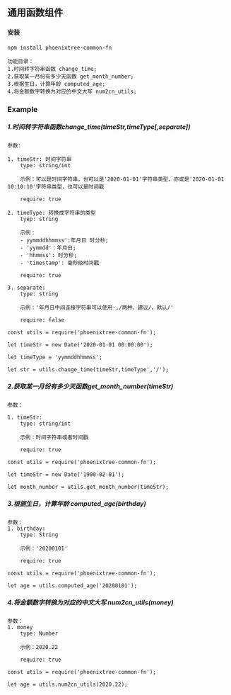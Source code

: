 ## 通用函数组件

#### 安装
```
npm install phoenixtree-common-fn
```

```
功能目录：
1.时间转字符串函数 change_time;
2.获取某一月份有多少天函数 get_month_number;
3.根据生日，计算年龄 computed_age;
4.将金额数字转换为对应的中文大写 num2cn_utils;
```

### Example
##### 1.时间转字符串函数change_time(timeStr,timeType[,separate])
    参数: 

    1. timeStr: 时间字符串  
        type: string/int
        
        示例：可以是时间字符串，也可以是'2020-01-01'字符串类型，亦或是'2020-01-01 10:10:10'字符串类型，也可以是时间戳  

        require: true  

    2. timeType: 转换成字符串的类型  
        tyep: string  

        示例：
        - yymmddhhmmss':年月日 时分秒;  
        - 'yymmdd'：年月日;  
        - 'hhmmss': 时分秒;  
        - 'timestamp': 毫秒级时间戳   

        require: true  

    3. separate:  
        type: string 
        
        示例：'年月日中间连接字符串可以使用-,/两种，建议/，默认/'  
        
        require: false

```
const utils = require('phoenixtree-common-fn');  

let timeStr = new Date('2020-01-01 00:00:00');  

let timeType = 'yymmddhhmmss';  

let str = utils.change_time(timeStr,timeType','/');  
```

##### 2.获取某一月份有多少天函数get_month_number(timeStr)
    参数： 

    1. timeStr: 
        type: string/int 
        
        示例：时间字符串或者时间戳

        require: true

```
const utils = require('phoenixtree-common-fn');  

let timeStr = new Date('1900-02-01');

let month_number = utils.get_month_number(timeStr); 
```

##### 3.根据生日，计算年龄 computed_age(birthday)
    参数：
    1. birthday:
        type: String
        
        示例：'20200101'

        require: true


```
const utils = require('phoenixtree-common-fn');  

let age = utils.computed_age('20200101'); 
```

##### 4.将金额数字转换为对应的中文大写 num2cn_utils(money)
    参数：
    1. money
        type: Number

        示例：2020.22

        require: true

```
const utils = require('phoenixtree-common-fn');  

let age = utils.num2cn_utils(2020.22); 
```

